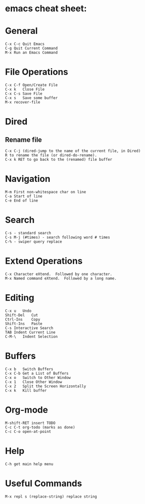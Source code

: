 # emacs cheat sheet:

# General

    C-x C-c	Quit Emacs
    C-g	Quit Current Command
    M-x	Run an Emacs Command

# File Operations
    
    C-x C-f	Open/Create File
    C-x k	Close File
    C-x C-s	Save File
    C-x s	Save some buffer
    M-x recover-file

# Dired

## Rename file

    C-x C-j (dired-jump to the name of the current file, in Dired)
    R to rename the file (or dired-do-rename).
    C-x k RET to go back to the (renamed) file buffer

# Navigation

    M-m First non-whitespace char on line
    C-a Start of line
    C-e End of line

# Search

    C-s - standard search
    C-s M-j (#times) - search following word # times 
    C-% - swiper query replace

# Extend Operations
    
    C-x	Character eXtend.  Followed by one character.
    M-x	Named command eXtend.  Followed by a long name.

# Editing

    C-x u	Undo
    Shift-Del	Cut
    Ctrl-Ins	Copy
    Shift-Ins	Paste
    C-s	Interactive Search
    TAB	Indent Current Line
    C-M-\	Indent Selection

# Buffers

    C-x b	Switch Buffers
    C-x C-b	Get a List of Buffers
    C-x o	Switch to Other Window
    C-x 1	Close Other Window
    C-x 2	Split the Screen Horizontally
    C-x k 	Kill buffer

# Org-mode

    M-shift-RET insert TODO
    C-c C-t org-todo (marks as done)
    C-c C-o open-at-point

# Help

    C-h get main help menu

# Useful Commands

    M-x repl s (replace-string)	replace string

